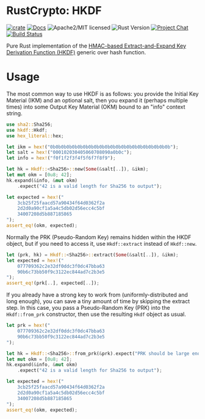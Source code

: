 # RustCrypto: HKDF

[![crate][crate-image]][crate-link]
[![Docs][docs-image]][docs-link]
![Apache2/MIT licensed][license-image]
![Rust Version][rustc-image]
[![Project Chat][chat-image]][chat-link]
[![Build Status][build-image]][build-link]

Pure Rust implementation of the [HMAC-based Extract-and-Expand Key Derivation Function (HKDF)](https://tools.ietf.org/html/rfc5869) generic over hash function.

# Usage

The most common way to use HKDF is as follows: you provide the Initial Key Material (IKM) and an optional salt, then you expand it (perhaps multiple times) into some Output Key Material (OKM) bound to an "info" context string.

```rust
use sha2::Sha256;
use hkdf::Hkdf;
use hex_literal::hex;

let ikm = hex!("0b0b0b0b0b0b0b0b0b0b0b0b0b0b0b0b0b0b0b0b0b0b");
let salt = hex!("000102030405060708090a0b0c");
let info = hex!("f0f1f2f3f4f5f6f7f8f9");

let hk = Hkdf::<Sha256>::new(Some(&salt[..]), &ikm);
let mut okm = [0u8; 42];
hk.expand(&info, &mut okm)
    .expect("42 is a valid length for Sha256 to output");

let expected = hex!("
    3cb25f25faacd57a90434f64d0362f2a
    2d2d0a90cf1a5a4c5db02d56ecc4c5bf
    34007208d5b887185865
");
assert_eq!(okm, expected);
```

Normally the PRK (Pseudo-Random Key) remains hidden within the HKDF object, but if you need to access it, use `Hkdf::extract` instead of `Hkdf::new`.

```rust
let (prk, hk) = Hkdf::<Sha256>::extract(Some(&salt[..]), &ikm);
let expected = hex!("
    077709362c2e32df0ddc3f0dc47bba63
    90b6c73bb50f9c3122ec844ad7c2b3e5
");
assert_eq!(prk[..], expected[..]);
```

If you already have a strong key to work from (uniformly-distributed and
long enough), you can save a tiny amount of time by skipping the extract
step. In this case, you pass a Pseudo-Random Key (PRK) into the
`Hkdf::from_prk` constructor, then use the resulting `Hkdf` object
as usual.

```rust
let prk = hex!("
    077709362c2e32df0ddc3f0dc47bba63
    90b6c73bb50f9c3122ec844ad7c2b3e5
");

let hk = Hkdf::<Sha256>::from_prk(&prk).expect("PRK should be large enough");
let mut okm = [0u8; 42];
hk.expand(&info, &mut okm)
    .expect("42 is a valid length for Sha256 to output");

let expected = hex!("
    3cb25f25faacd57a90434f64d0362f2a
    2d2d0a90cf1a5a4c5db02d56ecc4c5bf
    34007208d5b887185865
");
assert_eq!(okm, expected);
```

[//]: # (badges)

[crate-image]: https://img.shields.io/crates/v/hkdf.svg
[crate-link]: https://crates.io/crates/hkdf
[docs-image]: https://docs.rs/hkdf/badge.svg
[docs-link]: https://docs.rs/hkdf/
[license-image]: https://img.shields.io/badge/license-Apache2.0/MIT-blue.svg
[rustc-image]: https://img.shields.io/badge/rustc-1.41+-blue.svg
[chat-image]: https://img.shields.io/badge/zulip-join_chat-blue.svg
[chat-link]: https://rustcrypto.zulipchat.com/#narrow/stream/260043-KDFs
[build-image]: https://github.com/RustCrypto/KDFs/workflows/hkdf/badge.svg?branch=master&event=push
[build-link]: https://github.com/RustCrypto/KDFs/actions?query=workflow:hkdf
